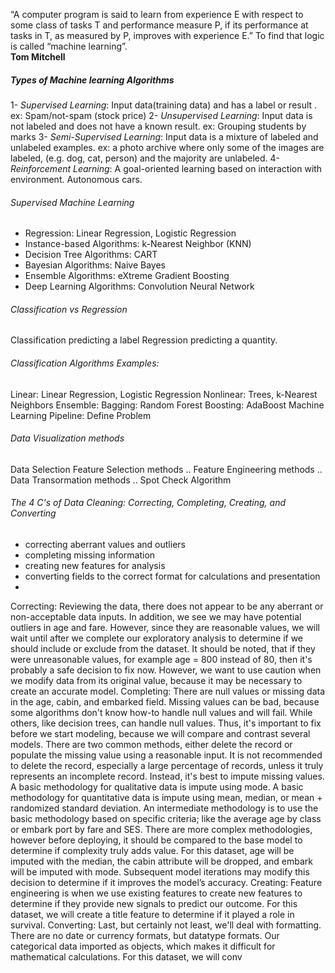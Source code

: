 “A computer program is said to learn from experience E with respect to some class of tasks T and performance measure P, if its performance at tasks in T, as measured by P, improves with experience E.” To find that logic is called “machine learning”.\
**Tom  Mitchell**

##### Types of Machine learning Algorithms
1- *Supervised Learning*: Input data(training data) and has a  label or result . ex: Spam/not-spam  (stock price)
2- *Unsupervised Learning*: Input data is not labeled and does not have a known result. ex: Grouping students  by marks
3- *Semi-Supervised Learning*: Input data is a mixture of labeled and unlabeled examples. ex: a photo archive where only some of the images are labeled, (e.g. dog, cat, person) and the majority are unlabeled.
4- *Reinforcement Learning*: A goal-oriented learning based on interaction with environment. Autonomous cars.

  
###### Supervised Machine Learning
- Regression: Linear Regression, Logistic Regression
- Instance-based Algorithms: k-Nearest Neighbor (KNN)
- Decision Tree Algorithms: CART
- Bayesian Algorithms: Naive Bayes
- Ensemble Algorithms: eXtreme Gradient Boosting
- Deep Learning Algorithms: Convolution Neural Network

###### Classification vs Regression
Classification predicting a label 
Regression predicting a quantity.

###### Classification Algorithms Examples:
Linear: Linear Regression, Logistic Regression
Nonlinear: Trees, k-Nearest Neighbors
Ensemble:
Bagging: Random Forest
Boosting: AdaBoost
Machine Learning Pipeline:
Define Problem


###### Data Visualization methods 
Data Selection
Feature Selection methods ..
Feature Engineering methods ..
Data Transormation methods ..
Spot Check Algorithm




###### The 4 C's of Data Cleaning: Correcting, Completing, Creating, and Converting
- correcting aberrant values and outliers
- completing missing information
- creating new features for analysis
 - converting fields to the correct format for calculations and presentation
 - 


Correcting: Reviewing the data, there does not appear to be any aberrant or non-acceptable data inputs. In addition, we see we may have potential outliers in age and fare. However, since they are reasonable values, we will wait until after we complete our exploratory analysis to determine if we should include or exclude from the dataset. It should be noted, that if they were unreasonable values, for example age = 800 instead of 80, then it's probably a safe decision to fix now. However, we want to use caution when we modify data from its original value, because it may be necessary to create an accurate model.
Completing: There are null values or missing data in the age, cabin, and embarked field. Missing values can be bad, because some algorithms don't know how-to handle null values and will fail. While others, like decision trees, can handle null values. Thus, it's important to fix before we start modeling, because we will compare and contrast several models. There are two common methods, either delete the record or populate the missing value using a reasonable input. It is not recommended to delete the record, especially a large percentage of records, unless it truly represents an incomplete record. Instead, it's best to impute missing values. A basic methodology for qualitative data is impute using mode. A basic methodology for quantitative data is impute using mean, median, or mean + randomized standard deviation. An intermediate methodology is to use the basic methodology based on specific criteria; like the average age by class or embark port by fare and SES. There are more complex methodologies, however before deploying, it should be compared to the base model to determine if complexity truly adds value. For this dataset, age will be imputed with the median, the cabin attribute will be dropped, and embark will be imputed with mode. Subsequent model iterations may modify this decision to determine if it improves the model’s accuracy.
Creating: Feature engineering is when we use existing features to create new features to determine if they provide new signals to predict our outcome. For this dataset, we will create a title feature to determine if it played a role in survival.
Converting: Last, but certainly not least, we'll deal with formatting. There are no date or currency formats, but datatype formats. Our categorical data imported as objects, which makes it difficult for mathematical calculations. For this dataset, we will conv

